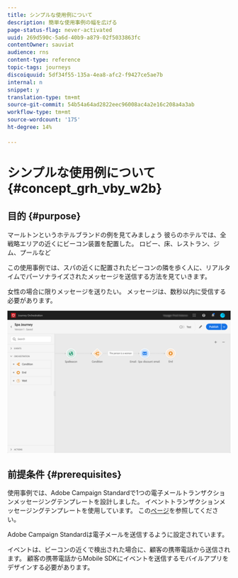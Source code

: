 ```yaml
---
title: シンプルな使用例について
description: 簡単な使用事例の幅を広げる
page-status-flag: never-activated
uuid: 269d590c-5a6d-40b9-a879-02f5033863fc
contentOwner: sauviat
audience: rns
content-type: reference
topic-tags: journeys
discoiquuid: 5df34f55-135a-4ea8-afc2-f9427ce5ae7b
internal: n
snippet: y
translation-type: tm+mt
source-git-commit: 54b54a64ad2822eec96008ac4a2e16c208a4a3ab
workflow-type: tm+mt
source-wordcount: '175'
ht-degree: 14%

---
```



# シンプルな使用例について{#concept_grh_vby_w2b}

## 目的 {#purpose}

マールトンというホテルブランドの例を見てみましょう 彼らのホテルでは、全戦略エリアの近くにビーコン装置を配置した。 ロビー、床、レストラン、ジム、プールなど

この使用事例では、スパの近くに配置されたビーコンの隣を歩く人に、リアルタイムでパーソナライズされたメッセージを送信する方法を見ていきます。

女性の場合に限りメッセージを送りたい。 メッセージは、数秒以内に受信する必要があります。

![](../assets/journeyuc1_16.png)

## 前提条件 {#prerequisites}

使用事例では、Adobe Campaign Standardで1つの電子メールトランザクションメッセージングテンプレートを設計しました。 イベントトランザクションメッセージングテンプレートを使用しています。 この[ページ](https://docs.adobe.com/content/help/ja-JP/campaign-standard/using/communication-channels/transactional-messaging/about-transactional-messaging.html)を参照してください。

Adobe Campaign Standardは電子メールを送信するように設定されています。

イベントは、ビーコンの近くで検出された場合に、顧客の携帯電話から送信されます。 顧客の携帯電話からMobile SDKにイベントを送信するモバイルアプリをデザインする必要があります。